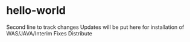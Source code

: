 # hello-world
Second line to track changes
Updates will be put here for installation of WAS/JAVA/Interim Fixes
Distribute
